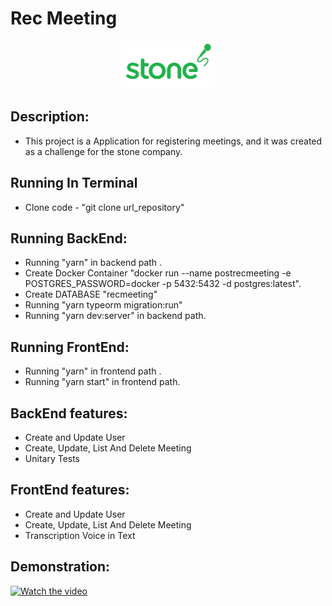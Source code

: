 <head>
	<h1> Rec Meeting</h1>
</head>
<body>
	<p align="center">
  <img src="stonelogomic.png" width="150" title="Rec Meeting Web">
</p>
<div>

  ##  Description:
   - This project is a Application for registering meetings, and it was created as a challenge for the stone company.

  ##  Running In Terminal
   - Clone code - "git clone url_repository" 

  ##  Running BackEnd:
   - Running "yarn" in backend path .
   - Create Docker Container "docker run --name postrecmeeting -e POSTGRES_PASSWORD=docker -p 5432:5432 -d postgres:latest".
   - Create DATABASE "recmeeting"
   - Running "yarn typeorm migration:run"
   - Running "yarn dev:server" in backend path.

  ##  Running FrontEnd:
   - Running "yarn" in frontend path .
   - Running "yarn start" in frontend path.

  ##  BackEnd features:
   - Create and Update User
   - Create, Update, List And Delete Meeting
   - Unitary Tests

  ##  FrontEnd features:
   - Create and Update User
   - Create, Update, List And Delete Meeting
   - Transcription Voice in Text

  ##  Demonstration:
  
[![Watch the video](https://img.youtube.com/vi/X3Owtj4kJdc/mqdefault.jpg)](https://youtu.be/X3Owtj4kJdc)

</div>

</body>
